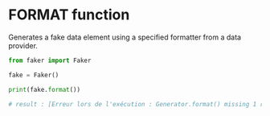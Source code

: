 # **FORMAT** function

Generates a fake data element using a specified formatter from a data provider.

```py
from faker import Faker

fake = Faker()

print(fake.format())

# result : [Erreur lors de l'exécution : Generator.format() missing 1 required positional argument: 'formatter']
```
